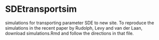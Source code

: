 # SDEtransportsim
simulations for transporting parameter SDE to new site.  To reproduce the simulations in the recent paper by Rudolph, Levy and van der Laan, download simulations.Rmd and follow the directions in that file.  
